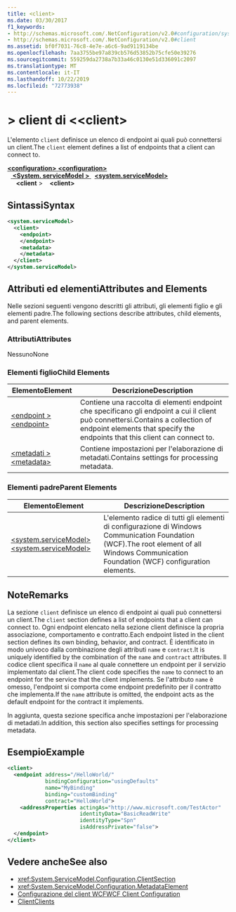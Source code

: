 ```yaml
---
title: <client>
ms.date: 03/30/2017
f1_keywords:
- http://schemas.microsoft.com/.NetConfiguration/v2.0#configuration/system.ServiceModel/client
- http://schemas.microsoft.com/.NetConfiguration/v2.0#client
ms.assetid: bf0f7031-76c8-4e7e-a6c6-9ad9119134be
ms.openlocfilehash: 7aa3755be97a839cb576d53852b75cfe50e39276
ms.sourcegitcommit: 559259da2738a7b33a46c0130e51d336091c2097
ms.translationtype: MT
ms.contentlocale: it-IT
ms.lasthandoff: 10/22/2019
ms.locfileid: "72773938"
---
```

# <a name="client"></a><span data-ttu-id="ceadc-101">> client di \<</span><span class="sxs-lookup"><span data-stu-id="ceadc-101">\<client></span></span>
<span data-ttu-id="ceadc-102">L'elemento `client` definisce un elenco di endpoint ai quali può connettersi un client.</span><span class="sxs-lookup"><span data-stu-id="ceadc-102">The `client` element defines a list of endpoints that a client can connect to.</span></span>

<span data-ttu-id="ceadc-103">[ **\<configuration>** ](../configuration-element.md)</span><span class="sxs-lookup"><span data-stu-id="ceadc-103">[**\<configuration>**](../configuration-element.md)</span></span>\
<span data-ttu-id="ceadc-104">&nbsp;&nbsp;[ **\<System. serviceModel >** ](system-servicemodel.md)</span><span class="sxs-lookup"><span data-stu-id="ceadc-104">&nbsp;&nbsp;[**\<system.serviceModel>**](system-servicemodel.md)</span></span>\
<span data-ttu-id="ceadc-105">&nbsp;&nbsp;&nbsp;&nbsp; **\<client** ></span><span class="sxs-lookup"><span data-stu-id="ceadc-105">&nbsp;&nbsp;&nbsp;&nbsp;**\<client>**</span></span>

## <a name="syntax"></a><span data-ttu-id="ceadc-106">Sintassi</span><span class="sxs-lookup"><span data-stu-id="ceadc-106">Syntax</span></span>

```xml
<system.serviceModel>
  <client>
    <endpoint>
    </endpoint>
    <metadata>
    </metadata>
  </client>
</system.serviceModel>
```

## <a name="attributes-and-elements"></a><span data-ttu-id="ceadc-107">Attributi ed elementi</span><span class="sxs-lookup"><span data-stu-id="ceadc-107">Attributes and Elements</span></span>
 <span data-ttu-id="ceadc-108">Nelle sezioni seguenti vengono descritti gli attributi, gli elementi figlio e gli elementi padre.</span><span class="sxs-lookup"><span data-stu-id="ceadc-108">The following sections describe attributes, child elements, and parent elements.</span></span>

### <a name="attributes"></a><span data-ttu-id="ceadc-109">Attributi</span><span class="sxs-lookup"><span data-stu-id="ceadc-109">Attributes</span></span>
 <span data-ttu-id="ceadc-110">Nessuno</span><span class="sxs-lookup"><span data-stu-id="ceadc-110">None</span></span>

### <a name="child-elements"></a><span data-ttu-id="ceadc-111">Elementi figlio</span><span class="sxs-lookup"><span data-stu-id="ceadc-111">Child Elements</span></span>

|<span data-ttu-id="ceadc-112">Elemento</span><span class="sxs-lookup"><span data-stu-id="ceadc-112">Element</span></span>|<span data-ttu-id="ceadc-113">Descrizione</span><span class="sxs-lookup"><span data-stu-id="ceadc-113">Description</span></span>|
|-------------|-----------------|
|[<span data-ttu-id="ceadc-114">\<endpoint ></span><span class="sxs-lookup"><span data-stu-id="ceadc-114">\<endpoint></span></span>](endpoint-of-client.md)|<span data-ttu-id="ceadc-115">Contiene una raccolta di elementi endpoint che specificano gli endpoint a cui il client può connettersi.</span><span class="sxs-lookup"><span data-stu-id="ceadc-115">Contains a collection of endpoint elements that specify the endpoints that this client can connect to.</span></span>|
|[<span data-ttu-id="ceadc-116">\<metadati ></span><span class="sxs-lookup"><span data-stu-id="ceadc-116">\<metadata></span></span>](metadata.md)|<span data-ttu-id="ceadc-117">Contiene impostazioni per l'elaborazione di metadati.</span><span class="sxs-lookup"><span data-stu-id="ceadc-117">Contains settings for processing metadata.</span></span>|

### <a name="parent-elements"></a><span data-ttu-id="ceadc-118">Elementi padre</span><span class="sxs-lookup"><span data-stu-id="ceadc-118">Parent Elements</span></span>

|<span data-ttu-id="ceadc-119">Elemento</span><span class="sxs-lookup"><span data-stu-id="ceadc-119">Element</span></span>|<span data-ttu-id="ceadc-120">Descrizione</span><span class="sxs-lookup"><span data-stu-id="ceadc-120">Description</span></span>|
|-------------|-----------------|
|[<span data-ttu-id="ceadc-121">\<system.serviceModel></span><span class="sxs-lookup"><span data-stu-id="ceadc-121">\<system.serviceModel></span></span>](system-servicemodel.md)|<span data-ttu-id="ceadc-122">L'elemento radice di tutti gli elementi di configurazione di Windows Communication Foundation (WCF).</span><span class="sxs-lookup"><span data-stu-id="ceadc-122">The root element of all Windows Communication Foundation (WCF) configuration elements.</span></span>|

## <a name="remarks"></a><span data-ttu-id="ceadc-123">Note</span><span class="sxs-lookup"><span data-stu-id="ceadc-123">Remarks</span></span>
 <span data-ttu-id="ceadc-124">La sezione `client` definisce un elenco di endpoint ai quali può connettersi un client.</span><span class="sxs-lookup"><span data-stu-id="ceadc-124">The `client` section defines a list of endpoints that a client can connect to.</span></span> <span data-ttu-id="ceadc-125">Ogni endpoint elencato nella sezione client definisce la propria associazione, comportamento e contratto.</span><span class="sxs-lookup"><span data-stu-id="ceadc-125">Each endpoint listed in the client section defines its own binding, behavior, and contract.</span></span> <span data-ttu-id="ceadc-126">È identificato in modo univoco dalla combinazione degli attributi `name` e `contract`.</span><span class="sxs-lookup"><span data-stu-id="ceadc-126">It is uniquely identified by the combination of the `name` and `contract` attributes.</span></span> <span data-ttu-id="ceadc-127">Il codice client specifica il `name` al quale connettere un endpoint per il servizio implementato dal client.</span><span class="sxs-lookup"><span data-stu-id="ceadc-127">The client code specifies the `name` to connect to an endpoint for the service that the client implements.</span></span> <span data-ttu-id="ceadc-128">Se l'attributo `name` è omesso, l'endpoint si comporta come endpoint predefinito per il contratto che implementa.</span><span class="sxs-lookup"><span data-stu-id="ceadc-128">If the `name` attribute is omitted, the endpoint acts as the default endpoint for the contract it implements.</span></span>

 <span data-ttu-id="ceadc-129">In aggiunta, questa sezione specifica anche impostazioni per l'elaborazione di metadati.</span><span class="sxs-lookup"><span data-stu-id="ceadc-129">In addition, this section also specifies settings for processing metadata.</span></span>

## <a name="example"></a><span data-ttu-id="ceadc-130">Esempio</span><span class="sxs-lookup"><span data-stu-id="ceadc-130">Example</span></span>

```xml
<client>
  <endpoint address="/HelloWorld/"
            bindingConfiguration="usingDefaults"
            name="MyBinding"
            binding="customBinding"
            contract="HelloWorld">
    <addressProperties actingAs="http://www.microsoft.com/TestActor"
                       identityData="BasicReadWrite"
                       identityType="Spn"
                       isAddressPrivate="false">
  </endpoint>
</client>
```

## <a name="see-also"></a><span data-ttu-id="ceadc-131">Vedere anche</span><span class="sxs-lookup"><span data-stu-id="ceadc-131">See also</span></span>

- <xref:System.ServiceModel.Configuration.ClientSection>
- <xref:System.ServiceModel.Configuration.MetadataElement>
- [<span data-ttu-id="ceadc-132">Configurazione del client WCF</span><span class="sxs-lookup"><span data-stu-id="ceadc-132">WCF Client Configuration</span></span>](../../../wcf/feature-details/client-configuration.md)
- [<span data-ttu-id="ceadc-133">Client</span><span class="sxs-lookup"><span data-stu-id="ceadc-133">Clients</span></span>](../../../wcf/feature-details/clients.md)
